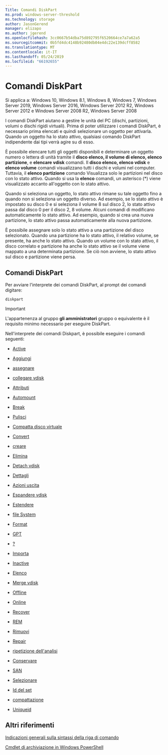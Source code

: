 ```yaml
---
Title: Comandi DiskPart
ms.prod: windows-server-threshold
ms.technology: storage
author: JasonGerend
manager: elizapo
ms.author: jgerend
ms.openlocfilehash: 3cc0667b54dba75d892795f6520664ce7a7a62a5
ms.sourcegitcommit: 0b5fd4dc4148b92480db04e4dc22e139dcff8582
ms.translationtype: MT
ms.contentlocale: it-IT
ms.lasthandoff: 05/24/2019
ms.locfileid: "66192655"
---
```

# <a name="diskpart-commands"></a>Comandi DiskPart

Si applica a: Windows 10, Windows 8.1, Windows 8, Windows 7, Windows Server 2019, Windows Server 2016, Windows Server 2012 R2, Windows Server 2012 e Windows Server 2008 R2, Windows Server 2008

I comandi DiskPart aiutano a gestire le unità del PC (dischi, partizioni, volumi o dischi rigidi virtuali). Prima di poter utilizzare i comandi DiskPart, è necessario prima elencati e quindi selezionare un oggetto per attivarla. Quando un oggetto ha lo stato attivo, qualsiasi comando DiskPart indipendente dai tipi verrà agire su di esso.

È possibile elencare tutti gli oggetti disponibili e determinare un oggetto numero o lettera di unità tramite il **disco elenco, il volume di elenco, elenco partizione**, e **elencare vdisk** comandi. Il **disco elenco, elenco vdisk** e **elenco volume** comandi visualizzano tutti i dischi e volumi nel computer. Tuttavia, il **elenco partizione** comando Visualizza solo le partizioni nel disco con lo stato attivo. Quando si usa la **elenco** comandi, un asterisco (\*) viene visualizzato accanto all'oggetto con lo stato attivo.

Quando si seleziona un oggetto, lo stato attivo rimane su tale oggetto fino a quando non si seleziona un oggetto diverso. Ad esempio, se lo stato attivo è impostato su disco 0 e si seleziona il volume 8 sul disco 2, lo stato attivo passa dal disco 0 per il disco 2, 8 volume. Alcuni comandi di modificano automaticamente lo stato attivo. Ad esempio, quando si crea una nuova partizione, lo stato attivo passa automaticamente alla nuova partizione.

È possibile assegnare solo lo stato attivo a una partizione del disco selezionato. Quando una partizione ha lo stato attivo, il relativo volume, se presente, ha anche lo stato attivo. Quando un volume con lo stato attivo, il disco correlato e partizione ha anche lo stato attivo se il volume viene mappato a una determinata partizione. Se ciò non avviene, lo stato attivo sul disco e partizione viene persa.

## <a name="diskpart-commands"></a>Comandi DiskPart

Per avviare l'interprete dei comandi DiskPart, al prompt dei comandi digitare:

`diskpart`

> [!IMPORTANT]
> L'appartenenza al gruppo **gli amministratori** gruppo o equivalente è il requisito minimo necessario per eseguire DiskPart. 

Nell'interprete dei comandi Diskpart, è possibile eseguire i comandi seguenti:

  - [Active](active.md)  
      
  - [Aggiungi](add.md)  
      
  - [assegnare](assign.md)  
      
  - [collegare vdisk](attach-vdisk.md)  
      
  - [Attributi](attributes.md)  
      
  - [Automount](automount.md)  
      
  - [Break](break.md)  
      
  - [Pulisci](clean.md)  
      
  - [Compatta disco virtuale](compact-vdisk.md)  
      
  - [Convert](convert.md)  
      
  - [creare](create.md)  
      
  - [Elimina](delete.md)  
      
  - [Detach vdisk](detach-vdisk.md)  
      
  - [Dettagli](detail.md)  
      
  - [Azioni uscita](exit.md)  
      
  - [Espandere vdisk](expand-vdisk.md)  
      
  - [Estendere](extend.md)  
      
  - [file System](filesystems.md)  
      
  - [Format](format.md)  
      
  - [GPT](gpt.md)  
      
  - [?](help.md)  
      
  - [Importa](import.md)  
      
  - [Inactive](inactive.md)  
      
  - [Elenco](list.md)  
      
  - [Merge vdisk](merge-vdisk.md)  
      
  - [Offline](offline.md)  
      
  - [Online](online.md)  
      
  - [Recover](recover.md)  
      
  - [REM](rem.md)  
      
  - [Rimuovi](remove.md)  
      
  - [Repair](repair.md)  
      
  - [ripetizione dell'analisi](rescan.md)  
      
  - [Conservare](retain.md)  
      
  - [SAN](san.md)  
      
  - [Selezionare](select.md)  
      
  - [Id del set](set-id.md)  
      
  - [compattazione](shrink.md)  
      
  - [Uniqueid](uniqueid.md)  
      

## <a name="additional-references"></a>Altri riferimenti

[Indicazioni generali sulla sintassi della riga di comando](command-line-syntax-key.md)

[Cmdlet di archiviazione in Windows PowerShell](https://docs.microsoft.com/en-us/powershell/module/storage/)
